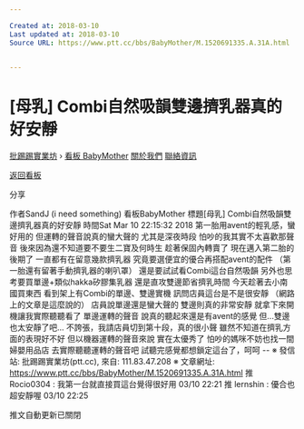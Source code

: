 ```yaml
---

Created at: 2018-03-10
Last updated at: 2018-03-10
Source URL: https://www.ptt.cc/bbs/BabyMother/M.1520691335.A.31A.html


---
```


# [母乳] Combi自然吸韻雙邊擠乳器真的好安靜


[批踢踢實業坊](https://www.ptt.cc/) › [看板 BabyMother](https://www.ptt.cc/bbs/BabyMother/index.html) [關於我們](https://www.ptt.cc/about.html) [聯絡資訊](https://www.ptt.cc/contact.html)

[返回看板](https://www.ptt.cc/bbs/BabyMother/index.html)

分享

作者SandJ (i need something)
看板BabyMother
標題\[母乳\] Combi自然吸韻雙邊擠乳器真的好安靜
時間Sat Mar 10 22:15:32 2018
第一胎用avent的輕乳感，蠻好用的 但運轉的聲音說真的蠻大聲的 尤其是深夜時段 怕吵的我其實不太喜歡那聲音 後來因為還不知道要不要生二寶及何時生 趁著保固內轉賣了 現在邁入第二胎的後期了 一直都有在留意幾款擠乳器 究竟要選便宜的優合再搭配avent的配件 （第一胎還有留著手動擠乳器的喇叭罩） 還是要試試看Combi這台自然吸韻 另外也思考要買單邊+類似hakka矽膠集乳器 還是直攻雙邊節省擠乳時間 今天趁著去小南國買東西 看到架上有Combi的單邊、雙邊實機 訊問店員這台是不是很安靜 （網路上的文章是這麼說的） 店員說單邊還是蠻大聲的 雙邊則真的非常安靜 就拿下來開機讓我實際聽聽看了 單邊運轉的聲音 說真的聽起來還是有avent的感覺 但...雙邊也太安靜了吧... 不誇張，我請店員切到第十段，真的很小聲 雖然不知道在擠乳方面的表現好不好 但以機器運轉的聲音來說 實在太優秀了 怕吵的媽咪不妨也找一間婦嬰用品店 去實際聽聽運轉的聲音吧 試聽完感覺都想鎖定這台了，呵呵 -- ※ 發信站: 批踢踢實業坊(ptt.cc), 來自: 111.83.47.208 ※ 文章網址: <https://www.ptt.cc/bbs/BabyMother/M.1520691335.A.31A.html>
推 Rocio0304 : 我第一台就直接買這台覺得很好用 03/10 22:21
推 lernshin : 優合也超安靜喔 03/10 22:25

推文自動更新已關閉

